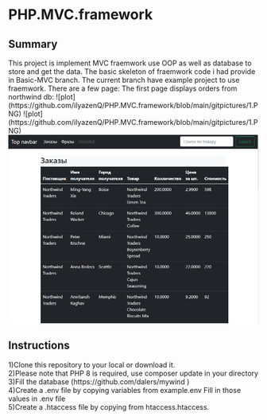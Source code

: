 # PHP.MVC.framework
<h2>Summary</h2>
This project is implement MVC fraemwork use OOP as well as database to store and get the data.
The basic skeleton of fraemwork code i had provide in Basic-MVC branch.
The current branch have example project to use fraemwork. 
There are a few page:
The first page  displays orders from northwind db:
![plot](https://github.com/ilyazenQ/PHP.MVC.framework/blob/main/gitpictures/1.PNG)
![plot](https://github.com/ilyazenQ/PHP.MVC.framework/blob/main/gitpictures/1.PNG)
<img src="https://github.com/ilyazenQ/PHP.MVC.framework/blob/main/gitpictures/1.PNG">
<h2>Instructions</h2>
1)Clone this repository to your local or download it. <br>
2)Please note that PHP 8 is required, use composer update in your directory <br>
3)Fill the database (https://github.com/dalers/mywind )<br>
4)Create a .env file by copying variables from example.env Fill in those values in .env file<br>
5)Create a .htaccess file by copying from htaccess.htaccess.<br>
